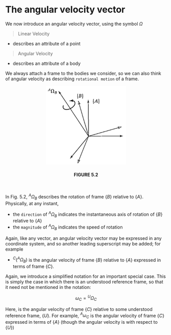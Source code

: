 &emsp;
# The angular velocity vector
We now introduce an angular velocity vector, using the symbol $\Omega$ 
>Linear Velocity
- describes an attribute of a point
>Angular Velocity
- describes an attribute of a body

We always attach a frame to the bodies we consider, so we can also think of angular velocity as describing `rotational motion` of a frame.

<div align=center>
    <img src="imgs/5.2.png" width=250>
    <h4>FIGURE 5.2</h>
</div>
&emsp;


In Fig. 5.2, ${}^A\Omega_B$ describes the rotation of frame $\{B\}$ relative to $\{A\}$. Physically, at any instant, 
- the `direction` of ${}^A\Omega_B$ indicates the instantaneous axis of rotation of $\{B\}$ relative to $\{A\}$
- the `magnitude` of ${}^A\Omega_B$ indicates the speed of rotation


Again, like any vector, an angular velocity vector may be expressed in any coordinate system, and so another leading superscript may be added; for example
- ${}^C({}^A\Omega_B)$ is the angular velocity of frame $\{B\}$ relative to $\{A\}$ expressed in terms of frame $\{C\}$.



Again, we introduce a simplified notation for an important special case. This is simply the case in which there is an understood reference frame, so that it need not be mentioned in the notation:

$$\omega_C = {}^U\Omega_C \tag{5.6}$$

Here, is the angular velocity of frame $\{C\}$ relative to some understood reference frame, $\{U\}$. For example, ${}^A\omega_C$ is the angular velocity of frame $\{C\}$ expressed in terms of $\{A\}$ (though the angular velocity is with respect to $\{U\}$)